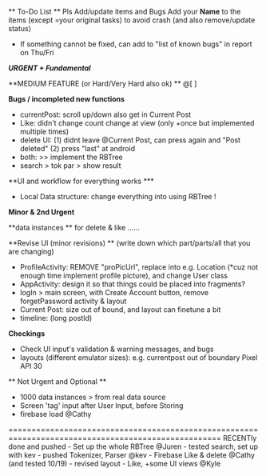 ** To-Do List **
Pls Add/update items and Bugs
Add your **Name** to the items (except =your original tasks) to avoid crash     (and also remove/update status)

- If something cannot be fixed, can add to "list of known bugs" in report on Thu/Fri


_**URGENT + Fundamental**_

**MEDIUM FEATURE (or Hard/Very Hard also ok) **                              @[  ]

**Bugs / incompleted new functions**
* currentPost: scroll up/down also get in Current Post 
* Like: didn't change  count change at view (only +once but implemented multiple times)
* delete UI: (1) didnt leave @Current Post, can press again and "Post deleted" (2) press "last" at android 
* both: >> implement the RBTree
* search > tok par > show result

**UI and workflow for everything works ***
* Local Data structure: change everything into using RBTree !


**Minor &  2nd Urgent**

**data instances ** for delete & like ......

**Revise UI (minor revisions) ** (write down which part/parts/all that you are changing)
* ProfileActivity: REMOVE "proPicUrl", replace into e.g. Location (*cuz not enough time implement profile picture), and change User class
* AppActivity: design it so that things could be placed into fragments?
* logIn > main screen, with Create Account button, remove forgetPassword activity & layout
* Current Post: size out of bound, and layout can finetune  a bit
* timeline: (long postId)     
    
**Checkings**
* Check UI input's validation & warning messages, and bugs
* layouts (different emulator sizes): e.g. currentpost out of boundary Pixel API 30  
   
    

** Not Urgent and Optional **

* 1000 data instances > from real data source
* Screen 'tag' input after User Input, before Storing 
* firebase load @Cathy



====================================================================================================
RECENTly done and pushed
    - Set up the whole RBTree  @Juren
        - tested search, set up with kev
    - pushed Tokenizer, Parser  @kev
    - Firebase Like & delete @Cathy     (and tested 10/19)
        - revised layout 
    - Like, +some UI views @Kyle
    
